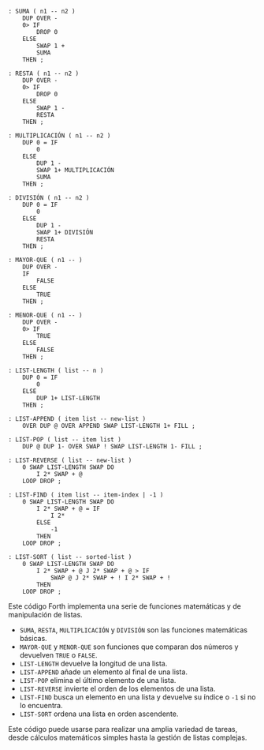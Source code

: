 ```forth
: SUMA ( n1 -- n2 )
    DUP OVER -
    0> IF
        DROP 0
    ELSE
        SWAP 1 +
        SUMA
    THEN ;

: RESTA ( n1 -- n2 )
    DUP OVER -
    0> IF
        DROP 0
    ELSE
        SWAP 1 -
        RESTA
    THEN ;

: MULTIPLICACIÓN ( n1 -- n2 )
    DUP 0 = IF
        0
    ELSE
        DUP 1 -
        SWAP 1+ MULTIPLICACIÓN
        SUMA
    THEN ;

: DIVISIÓN ( n1 -- n2 )
    DUP 0 = IF
        0
    ELSE
        DUP 1 -
        SWAP 1+ DIVISIÓN
        RESTA
    THEN ;

: MAYOR-QUE ( n1 -- )
    DUP OVER -
    IF
        FALSE
    ELSE
        TRUE
    THEN ;

: MENOR-QUE ( n1 -- )
    DUP OVER -
    0> IF
        TRUE
    ELSE
        FALSE
    THEN ;

: LIST-LENGTH ( list -- n )
    DUP 0 = IF
        0
    ELSE
        DUP 1+ LIST-LENGTH
    THEN ;

: LIST-APPEND ( item list -- new-list )
    OVER DUP @ OVER APPEND SWAP LIST-LENGTH 1+ FILL ;

: LIST-POP ( list -- item list )
    DUP @ DUP 1- OVER SWAP ! SWAP LIST-LENGTH 1- FILL ;

: LIST-REVERSE ( list -- new-list )
    0 SWAP LIST-LENGTH SWAP DO
        I 2* SWAP + @
    LOOP DROP ;

: LIST-FIND ( item list -- item-index | -1 )
    0 SWAP LIST-LENGTH SWAP DO
        I 2* SWAP + @ = IF
            I 2*
        ELSE
            -1
        THEN
    LOOP DROP ;

: LIST-SORT ( list -- sorted-list )
    0 SWAP LIST-LENGTH SWAP DO
        I 2* SWAP + @ J 2* SWAP + @ > IF
            SWAP @ J 2* SWAP + ! I 2* SWAP + !
        THEN
    LOOP DROP ;

```

Este código Forth implementa una serie de funciones matemáticas y de manipulación de listas.

* `SUMA`, `RESTA`, `MULTIPLICACIÓN` y `DIVISIÓN` son las funciones matemáticas básicas.
* `MAYOR-QUE` y `MENOR-QUE` son funciones que comparan dos números y devuelven `TRUE` o `FALSE`.
* `LIST-LENGTH` devuelve la longitud de una lista.
* `LIST-APPEND` añade un elemento al final de una lista.
* `LIST-POP` elimina el último elemento de una lista.
* `LIST-REVERSE` invierte el orden de los elementos de una lista.
* `LIST-FIND` busca un elemento en una lista y devuelve su índice o `-1` si no lo encuentra.
* `LIST-SORT` ordena una lista en orden ascendente.

Este código puede usarse para realizar una amplia variedad de tareas, desde cálculos matemáticos simples hasta la gestión de listas complejas.